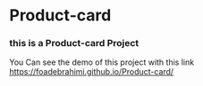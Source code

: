 # Product-card

### this is a Product-card Project

You Can see the demo of this project with this link https://foadebrahimi.github.io/Product-card/
